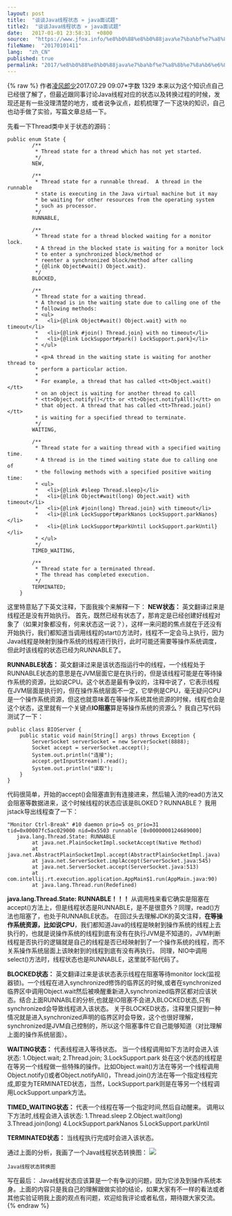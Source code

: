 ```yaml
---
layout: post
title:  "谈谈Java线程状态 » java面试题"
title2:  "谈谈Java线程状态 » java面试题"
date:   2017-01-01 23:58:31  +0800
source:  "https://www.jfox.info/%e8%b0%88%e8%b0%88java%e7%ba%bf%e7%a8%8b%e7%8a%b6%e6%80%81.html"
fileName:  "20170101411"
lang:  "zh_CN"
published: true
permalink: "2017/%e8%b0%88%e8%b0%88java%e7%ba%bf%e7%a8%8b%e7%8a%b6%e6%80%81.html"
---
```

{% raw %}
作者[凌风郎少](/u/1d96ba4c1912)2017.07.29 09:07*字数 1329
本来以为这个知识点自己已经很了解了，但最近跟同事讨论Java线程对应的状态以及转换过程的时候，发现还是有一些没理清楚的地方，或者说争议点，趁机梳理了一下这块的知识，自己也动手做了实验，写篇文章总结一下。

先看一下Thread类中关于状态的源码：

    public enum State {
            /**
             * Thread state for a thread which has not yet started.
             */
            NEW,
    
            /**
             * Thread state for a runnable thread.  A thread in the runnable
             * state is executing in the Java virtual machine but it may
             * be waiting for other resources from the operating system
             * such as processor.
             */
            RUNNABLE,
    
            /**
             * Thread state for a thread blocked waiting for a monitor lock.
             * A thread in the blocked state is waiting for a monitor lock
             * to enter a synchronized block/method or
             * reenter a synchronized block/method after calling
             * {@link Object#wait() Object.wait}.
             */
            BLOCKED,
    
            /**
             * Thread state for a waiting thread.
             * A thread is in the waiting state due to calling one of the
             * following methods:
             * <ul>
             *   <li>{@link Object#wait() Object.wait} with no timeout</li>
             *   <li>{@link #join() Thread.join} with no timeout</li>
             *   <li>{@link LockSupport#park() LockSupport.park}</li>
             * </ul>
             *
             * <p>A thread in the waiting state is waiting for another thread to
             * perform a particular action.
             *
             * For example, a thread that has called <tt>Object.wait()</tt>
             * on an object is waiting for another thread to call
             * <tt>Object.notify()</tt> or <tt>Object.notifyAll()</tt> on
             * that object. A thread that has called <tt>Thread.join()</tt>
             * is waiting for a specified thread to terminate.
             */
            WAITING,
    
            /**
             * Thread state for a waiting thread with a specified waiting time.
             * A thread is in the timed waiting state due to calling one of
             * the following methods with a specified positive waiting time:
             * <ul>
             *   <li>{@link #sleep Thread.sleep}</li>
             *   <li>{@link Object#wait(long) Object.wait} with timeout</li>
             *   <li>{@link #join(long) Thread.join} with timeout</li>
             *   <li>{@link LockSupport#parkNanos LockSupport.parkNanos}</li>
             *   <li>{@link LockSupport#parkUntil LockSupport.parkUntil}</li>
             * </ul>
             */
            TIMED_WAITING,
    
            /**
             * Thread state for a terminated thread.
             * The thread has completed execution.
             */
            TERMINATED;
        }
    

这里特意贴了下英文注释，下面我挨个来解释一下：
**NEW状态：**
英文翻译过来是线程还是没有开始执行。
首先，既然已经有状态了，那肯定是已经创建好线程对象了（如果对象都没有，何来状态这一说？），这样一来问题的焦点就在于还没有开始执行，我们都知道当调用线程的start()方法时，线程不一定会马上执行，因为Java线程是映射到操作系统的线程进行执行，此时可能还需要等操作系统调度，但此时该线程的状态已经为RUNNABLE了。

**RUNNABLE状态：**
英文翻译过来是该状态指运行中的线程，一个线程处于RUNNABLE状态的意思是在JVM层面它是在执行的，但是该线程可能是在等待操作系统的资源，比如说CPU。这个状态是最有争议的，注释中说了，它表示线程在JVM层面是执行的，但在操作系统层面不一定，它举例是CPU，毫无疑问CPU是一个操作系统资源，但这也就意味着在等操作系统其他资源的时候，线程也会是这个状态，这里就有一个关键点**IO阻塞**算是等操作系统的资源么？
我自己写代码测试了一下：

    public class BIOServer {
        public static void main(String[] args) throws Exception {
            ServerSocket serverSocket = new ServerSocket(8888);
            Socket accept = serverSocket.accept();
            System.out.println("连接");
            accept.getInputStream().read();
            System.out.println("读取");
        }
    }
    

代码很简单，开始的accept()会阻塞直到有连接进来，然后输入流的read()方法又会阻塞等数据进来，这个时候线程的状态应该是BLOKED？RUNNABLE？
我用jstack导出线程查了一下：

    "Monitor Ctrl-Break" #10 daemon prio=5 os_prio=31 tid=0x00007fc5ac029000 nid=0x5503 runnable [0x0000000124689000]
       java.lang.Thread.State: RUNNABLE
            at java.net.PlainSocketImpl.socketAccept(Native Method)
            at java.net.AbstractPlainSocketImpl.accept(AbstractPlainSocketImpl.java)
            at java.net.ServerSocket.implAccept(ServerSocket.java:545)
            at java.net.ServerSocket.accept(ServerSocket.java:513)
            at com.intellij.rt.execution.application.AppMain$1.run(AppMain.java:90)
            at java.lang.Thread.run(Redefined)
    

**java.lang.Thread.State: RUNNABLE！！！**
从调用栈来看它确实是阻塞在accept()方法上，但是线程状态是RUNNABLE，是不是很意外？同理，read()方法也阻塞了，也处于RUNNABLE状态。
在回过头去理解JDK的英文注释，**在等操作系统资源，比如说CPU**，我们都知道Java的线程是映射到操作系统的线程上去执行的，也就是说操作系统的线程到底有没有在执行JVM是不知道的，JVM判断线程是否执行的逻辑就是自己的线程是否已经映射到了一个操作系统的线程，而不关系操作系统层面上该映射到的线程到底有没有再执行。
同理，NIO中调用select()方法时，线程状态也是RUNNABLE，这里就不贴代码了。

**BLOCKED状态：**
英文翻译过来是该状态表示线程在阻塞等待monitor lock(监视器锁)。一个线程在进入synchronized修饰的临界区的时候,或者在synchronized临界区中调用Object.wait然后被唤醒重新进入synchronized临界区都对应该状态。结合上面RUNNABLE的分析,也就是IO阻塞不会进入BLOCKED状态,只有synchronized会导致线程进入该状态。
关于BLOCKED状态，注释里只提到一种情况就是进入synchronized声明的临界区时会导致，这个也很好理解，synchronized是JVM自己控制的，所以这个阻塞事件它自己能够知道（对比理解上面的操作系统层面）。

**WAITING状态：**
代表线程进入等待状态。 当一个线程调用如下方法时会进入该状态:
1.Object.wait;
2.Thread.join;
3.LockSupport.park
处在这个状态的线程是在等另一个线程做一些特殊的操作。比如Object.wait()方法在等另一个线程调用Object.notify()或者Object.notifyAll()，Thread.join()方法在等一个指定线程完成,即变为TERMINATED状态，当然，LockSupport.park则是在等另一个线程调用LockSupport.unpark方法。

**TIMED_WAITING状态：**
代表一个线程在等一个指定时间,然后自动醒来。
调用以下方法时,线程会进入该状态:
1.Thread.sleep
2.Object.wait(long)
3.Thread.join(long)
4.LockSupport.parkNanos
5.LockSupport.parkUntil

**TERMINATED状态：**
当线程执行完成时会进入该状态。

通过上面的分析，我画了一个Java线程状态转换图：
![](/wp-content/uploads/2017/07/1501314166.png) 
  
    Java线程状态转换图 
   
  
 
写在最后：
Java线程状态应该算是一个有争议的问题，因为它涉及到操作系统本身。上面的内容只是我自己的理解跟做实验的结论，如果大家有不一样的看法或者其他实验证明我上面的观点有问题，欢迎给我评论或者私信，期待跟大家交流。
{% endraw %}
